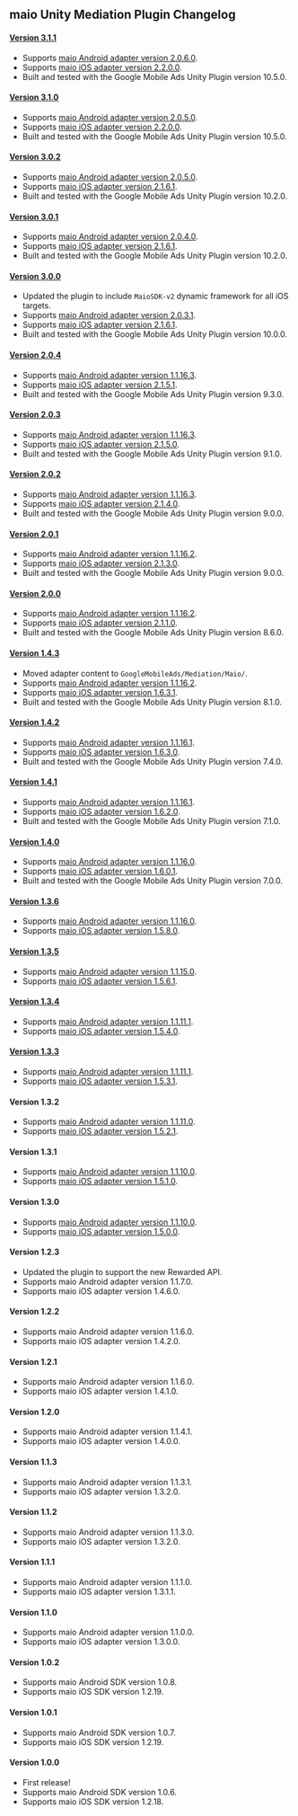 ## maio Unity Mediation Plugin Changelog

#### [Version 3.1.1](https://dl.google.com/googleadmobadssdk/mediation/unity/maio/MaioUnityAdapter-3.1.1.zip)
- Supports [maio Android adapter version 2.0.6.0](https://github.com/googleads/googleads-mobile-android-mediation/blob/main/ThirdPartyAdapters/maio/CHANGELOG.md#version-2060).
- Supports [maio iOS adapter version 2.2.0.0](https://github.com/googleads/googleads-mobile-ios-mediation/blob/main/adapters/Maio/CHANGELOG.md#version-2200).
- Built and tested with the Google Mobile Ads Unity Plugin version 10.5.0.

#### [Version 3.1.0](https://dl.google.com/googleadmobadssdk/mediation/unity/maio/MaioUnityAdapter-3.1.0.zip)
- Supports [maio Android adapter version 2.0.5.0](https://github.com/googleads/googleads-mobile-android-mediation/blob/main/ThirdPartyAdapters/maio/CHANGELOG.md#version-2050).
- Supports [maio iOS adapter version 2.2.0.0](https://github.com/googleads/googleads-mobile-ios-mediation/blob/main/adapters/Maio/CHANGELOG.md#version-2200).
- Built and tested with the Google Mobile Ads Unity Plugin version 10.5.0.

#### [Version 3.0.2](https://dl.google.com/googleadmobadssdk/mediation/unity/maio/MaioUnityAdapter-3.0.2.zip)
- Supports [maio Android adapter version 2.0.5.0](https://github.com/googleads/googleads-mobile-android-mediation/blob/main/ThirdPartyAdapters/maio/CHANGELOG.md#version-2050).
- Supports [maio iOS adapter version 2.1.6.1](https://github.com/googleads/googleads-mobile-ios-mediation/blob/main/adapters/Maio/CHANGELOG.md#version-2161).
- Built and tested with the Google Mobile Ads Unity Plugin version 10.2.0.

#### [Version 3.0.1](https://dl.google.com/googleadmobadssdk/mediation/unity/maio/MaioUnityAdapter-3.0.1.zip)
- Supports [maio Android adapter version 2.0.4.0](https://github.com/googleads/googleads-mobile-android-mediation/blob/main/ThirdPartyAdapters/maio/CHANGELOG.md#version-2040).
- Supports [maio iOS adapter version 2.1.6.1](https://github.com/googleads/googleads-mobile-ios-mediation/blob/main/adapters/Maio/CHANGELOG.md#version-2161).
- Built and tested with the Google Mobile Ads Unity Plugin version 10.2.0.

#### [Version 3.0.0](https://dl.google.com/googleadmobadssdk/mediation/unity/maio/MaioUnityAdapter-3.0.0.zip)
- Updated the plugin to include `MaioSDK-v2` dynamic framework for all iOS targets.
- Supports [maio Android adapter version 2.0.3.1](https://github.com/googleads/googleads-mobile-android-mediation/blob/main/ThirdPartyAdapters/maio/CHANGELOG.md#version-2031).
- Supports [maio iOS adapter version 2.1.6.1](https://github.com/googleads/googleads-mobile-ios-mediation/blob/main/adapters/Maio/CHANGELOG.md#version-2161).
- Built and tested with the Google Mobile Ads Unity Plugin version 10.0.0.

#### [Version 2.0.4](https://dl.google.com/googleadmobadssdk/mediation/unity/maio/MaioUnityAdapter-2.0.4.zip)
- Supports [maio Android adapter version 1.1.16.3](https://github.com/googleads/googleads-mobile-android-mediation/blob/main/ThirdPartyAdapters/maio/CHANGELOG.md#version-11163).
- Supports [maio iOS adapter version 2.1.5.1](https://github.com/googleads/googleads-mobile-ios-mediation/blob/main/adapters/Maio/CHANGELOG.md#version-2151).
- Built and tested with the Google Mobile Ads Unity Plugin version 9.3.0.

#### [Version 2.0.3](https://dl.google.com/googleadmobadssdk/mediation/unity/maio/MaioUnityAdapter-2.0.3.zip)
- Supports [maio Android adapter version 1.1.16.3](https://github.com/googleads/googleads-mobile-android-mediation/blob/main/ThirdPartyAdapters/maio/CHANGELOG.md#version-11163).
- Supports [maio iOS adapter version 2.1.5.0](https://github.com/googleads/googleads-mobile-ios-mediation/blob/main/adapters/Maio/CHANGELOG.md#version-2150).
- Built and tested with the Google Mobile Ads Unity Plugin version 9.1.0.

#### [Version 2.0.2](https://dl.google.com/googleadmobadssdk/mediation/unity/maio/MaioUnityAdapter-2.0.2.zip)
- Supports [maio Android adapter version 1.1.16.3](https://github.com/googleads/googleads-mobile-android-mediation/blob/main/ThirdPartyAdapters/maio/CHANGELOG.md#version-11163).
- Supports [maio iOS adapter version 2.1.4.0](https://github.com/googleads/googleads-mobile-ios-mediation/blob/main/adapters/Maio/CHANGELOG.md#version-2140).
- Built and tested with the Google Mobile Ads Unity Plugin version 9.0.0.

#### [Version 2.0.1](https://dl.google.com/googleadmobadssdk/mediation/unity/maio/MaioUnityAdapter-2.0.1.zip)
- Supports [maio Android adapter version 1.1.16.2](https://github.com/googleads/googleads-mobile-android-mediation/blob/main/ThirdPartyAdapters/maio/CHANGELOG.md#version-11162).
- Supports [maio iOS adapter version 2.1.3.0](https://github.com/googleads/googleads-mobile-ios-mediation/blob/main/adapters/Maio/CHANGELOG.md#version-2130).
- Built and tested with the Google Mobile Ads Unity Plugin version 9.0.0.

#### [Version 2.0.0](https://dl.google.com/googleadmobadssdk/mediation/unity/maio/MaioUnityAdapter-2.0.0.zip)
- Supports [maio Android adapter version 1.1.16.2](https://github.com/googleads/googleads-mobile-android-mediation/blob/main/ThirdPartyAdapters/maio/CHANGELOG.md#version-11162).
- Supports [maio iOS adapter version 2.1.1.0](https://github.com/googleads/googleads-mobile-ios-mediation/blob/main/adapters/Maio/CHANGELOG.md#version-2110).
- Built and tested with the Google Mobile Ads Unity Plugin version 8.6.0.

#### [Version 1.4.3](https://dl.google.com/googleadmobadssdk/mediation/unity/maio/MaioUnityAdapter-1.4.3.zip)
- Moved adapter content to `GoogleMobileAds/Mediation/Maio/`.
- Supports [maio Android adapter version 1.1.16.2](https://github.com/googleads/googleads-mobile-android-mediation/blob/main/ThirdPartyAdapters/maio/CHANGELOG.md#version-11162).
- Supports [maio iOS adapter version 1.6.3.1](https://github.com/googleads/googleads-mobile-ios-mediation/blob/main/adapters/Maio/CHANGELOG.md#version-1631).
- Built and tested with the Google Mobile Ads Unity Plugin version 8.1.0.

#### [Version 1.4.2](https://dl.google.com/googleadmobadssdk/mediation/unity/maio/MaioUnityAdapter-1.4.2.zip)
- Supports [maio Android adapter version 1.1.16.1](https://github.com/googleads/googleads-mobile-android-mediation/blob/main/ThirdPartyAdapters/maio/CHANGELOG.md#version-11161).
- Supports [maio iOS adapter version 1.6.3.0](https://github.com/googleads/googleads-mobile-ios-mediation/blob/main/adapters/Maio/CHANGELOG.md#version-1630).
- Built and tested with the Google Mobile Ads Unity Plugin version 7.4.0.

#### [Version 1.4.1](https://dl.google.com/googleadmobadssdk/mediation/unity/maio/MaioUnityAdapter-1.4.1.zip)
- Supports [maio Android adapter version 1.1.16.1](https://github.com/googleads/googleads-mobile-android-mediation/blob/main/ThirdPartyAdapters/maio/CHANGELOG.md#version-11161).
- Supports [maio iOS adapter version 1.6.2.0](https://github.com/googleads/googleads-mobile-ios-mediation/blob/main/adapters/Maio/CHANGELOG.md#version-1620).
- Built and tested with the Google Mobile Ads Unity Plugin version 7.1.0.

#### [Version 1.4.0](https://dl.google.com/googleadmobadssdk/mediation/unity/maio/MaioUnityAdapter-1.4.0.zip)
- Supports [maio Android adapter version 1.1.16.0](https://github.com/googleads/googleads-mobile-android-mediation/blob/main/ThirdPartyAdapters/maio/CHANGELOG.md#version-11160).
- Supports [maio iOS adapter version 1.6.0.1](https://github.com/googleads/googleads-mobile-ios-mediation/blob/main/adapters/Maio/CHANGELOG.md#version-1601).
- Built and tested with the Google Mobile Ads Unity Plugin version 7.0.0.

#### [Version 1.3.6](https://dl.google.com/googleadmobadssdk/mediation/unity/maio/MaioUnityAdapter-1.3.6.zip)
- Supports [maio Android adapter version 1.1.16.0](https://github.com/googleads/googleads-mobile-android-mediation/blob/main/ThirdPartyAdapters/maio/CHANGELOG.md#version-11160).
- Supports [maio iOS adapter version 1.5.8.0](https://github.com/googleads/googleads-mobile-ios-mediation/blob/main/adapters/Maio/CHANGELOG.md#version-1580).

#### [Version 1.3.5](https://dl.google.com/googleadmobadssdk/mediation/unity/maio/MaioUnityAdapter-1.3.5.zip)
- Supports [maio Android adapter version 1.1.15.0](https://github.com/googleads/googleads-mobile-android-mediation/blob/main/ThirdPartyAdapters/maio/CHANGELOG.md#version-11150).
- Supports [maio iOS adapter version 1.5.6.1](https://github.com/googleads/googleads-mobile-ios-mediation/blob/main/adapters/Maio/CHANGELOG.md#version-1561).

#### [Version 1.3.4](https://dl.google.com/googleadmobadssdk/mediation/unity/maio/MaioUnityAdapter-1.3.4.zip)
- Supports [maio Android adapter version 1.1.11.1](https://github.com/googleads/googleads-mobile-android-mediation/blob/main/ThirdPartyAdapters/maio/CHANGELOG.md#version-11111).
- Supports [maio iOS adapter version 1.5.4.0](https://github.com/googleads/googleads-mobile-ios-mediation/blob/main/adapters/Maio/CHANGELOG.md#version-1540).

#### [Version 1.3.3](https://dl.google.com/googleadmobadssdk/mediation/unity/maio/MaioUnityAdapter-1.3.3.zip)
- Supports [maio Android adapter version 1.1.11.1](https://github.com/googleads/googleads-mobile-android-mediation/blob/main/ThirdPartyAdapters/maio/CHANGELOG.md#version-11111).
- Supports [maio iOS adapter version 1.5.3.1](https://github.com/googleads/googleads-mobile-ios-mediation/blob/main/adapters/Maio/CHANGELOG.md#version-1531).

#### Version 1.3.2
- Supports [maio Android adapter version 1.1.11.0](https://github.com/googleads/googleads-mobile-android-mediation/blob/main/ThirdPartyAdapters/maio/CHANGELOG.md#version-11110).
- Supports [maio iOS adapter version 1.5.2.1](https://github.com/googleads/googleads-mobile-ios-mediation/blob/main/adapters/Maio/CHANGELOG.md#version-1521).

#### Version 1.3.1
- Supports [maio Android adapter version 1.1.10.0](https://github.com/googleads/googleads-mobile-android-mediation/blob/main/ThirdPartyAdapters/maio/CHANGELOG.md#version-11100).
- Supports [maio iOS adapter version 1.5.1.0](https://github.com/googleads/googleads-mobile-ios-mediation/blob/main/adapters/Maio/CHANGELOG.md#version-1510).

#### Version 1.3.0
- Supports [maio Android adapter version 1.1.10.0](https://github.com/googleads/googleads-mobile-android-mediation/blob/main/ThirdPartyAdapters/maio/CHANGELOG.md#version-11100).
- Supports [maio iOS adapter version 1.5.0.0](https://github.com/googleads/googleads-mobile-ios-mediation/blob/main/adapters/Maio/CHANGELOG.md#version-1500).

#### Version 1.2.3
- Updated the plugin to support the new Rewarded API.
- Supports maio Android adapter version 1.1.7.0.
- Supports maio iOS adapter version 1.4.6.0.

#### Version 1.2.2
- Supports maio Android adapter version 1.1.6.0.
- Supports maio iOS adapter version 1.4.2.0.

#### Version 1.2.1
- Supports maio Android adapter version 1.1.6.0.
- Supports maio iOS adapter version 1.4.1.0.

#### Version 1.2.0
- Supports maio Android adapter version 1.1.4.1.
- Supports maio iOS adapter version 1.4.0.0.

#### Version 1.1.3
- Supports maio Android adapter version 1.1.3.1.
- Supports maio iOS adapter version 1.3.2.0.

#### Version 1.1.2
- Supports maio Android adapter version 1.1.3.0.
- Supports maio iOS adapter version 1.3.2.0.

#### Version 1.1.1
- Supports maio Android adapter version 1.1.1.0.
- Supports maio iOS adapter version 1.3.1.1.

#### Version 1.1.0
- Supports maio Android adapter version 1.1.0.0.
- Supports maio iOS adapter version 1.3.0.0.

#### Version 1.0.2
- Supports maio Android SDK version 1.0.8.
- Supports maio iOS SDK version 1.2.19.

#### Version 1.0.1
- Supports maio Android SDK version 1.0.7.
- Supports maio iOS SDK version 1.2.19.

#### Version 1.0.0
- First release!
- Supports maio Android SDK version 1.0.6.
- Supports maio iOS SDK version 1.2.18.
